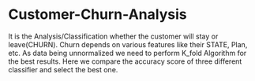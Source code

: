 # Customer-Churn-Analysis
It is the Analysis/Classification whether the customer will stay or leave(CHURN). 
Churn depends on various features like their STATE, Plan, etc. As data being unnormalized we need to perform K_fold Algorithm for the best results. 
Here we compare the accuracy score of three different classifier and select the best one.
